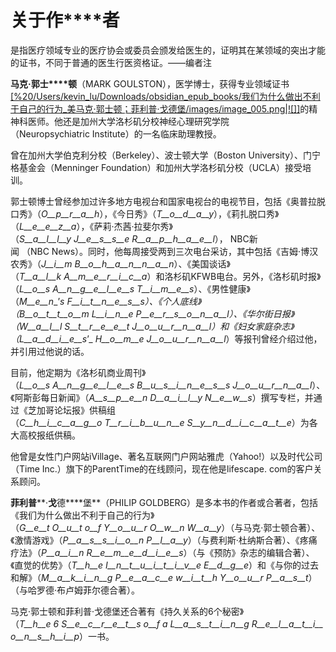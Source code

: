    

# **关****于****作****者**

是指医疗领域专业的医疗协会或委员会颁发给医生的，证明其在某领域的突出才能的证书，不同于普通的医生行医资格证。——编者注

**马****克****·****郭****士****顿**（MARK GOULSTON），医学博士，获得专业领域证书 [[%20/Users/kevin_lu/Downloads/obsidian_epub_books/我们为什么做出不利于自己的行为_美马克·郭士顿；菲利普·戈德堡/images/image_005.png\|![]]](#footnote-47-35)的精神科医师。他还是加州大学洛杉矶分校神经心理研究学院（Neuropsychiatric Institute）的一名临床助理教授。

曾在加州大学伯克利分校（Berkeley）、波士顿大学（Boston University）、门宁格基金会（Menninger Foundation）和加州大学洛杉矶分校（UCLA）接受培训。

郭士顿博士曾经参加过许多地方电视台和国家电视台的电视节目，包括《奥普拉脱口秀》（_O__p__r__a__h_），《今日秀》（_T__o__d__a__y_），《莉扎脱口秀》（_L__e__e__z__a_），《萨莉·杰茜·拉斐尔秀》（_S__a__l__l__y_ _J__e__s__s__e_ _R__a__p__h__a__e__l_）， NBC新闻 （NBC News）。同时，他每周接受两到三次电台采访，其中包括《吉姆·博汉农秀》（_J__i__m_ _B__o__h__a__n__n__a__n_）、《美国谈话》（_T__a__l__k_ _A__m__e__r__i__c__a_）和洛杉矶KFWB电台。另外，《洛杉矶时报》（_L__o__s_ _A__n__g__e__l__e__s_ _T__i__m__e__s_）、《男性健康》（_M__e__n__’__s_ _F__i__t__n__e__s__s_）、《个人底线》（_B__o__t__t__o__m_ _L__i__n__e_ _P__e__r__s__o__n__a__l_）、《华尔街日报》（_W__a__l__l_ _S__t__r__e__e__t_ _J__o__u__r__n__a__l_）和《妇女家庭杂志》（_L__a__d__i__e__s__’_ _H__o__m__e_ _J__o__u__r__n__a__l_）等报刊曾经介绍过他，并引用过他说的话。

目前，他定期为《洛杉矶商业周刊》（_L__o__s_ _A__n__g__e__l__e__s_ _B__u__s__i__n__e__s__s_ _J__o__u__r__n__a__l_）、《阿斯彭每日新闻》（_A__s__p__e__n_ _D__a__i__l__y_ _N__e__w__s_）撰写专栏，并通过《芝加哥论坛报》供稿组（_C__h__i__c__a__g__o_ _T__r__i__b__u__n__e_ _S__y__n__d__i__c__a__t__e_）为各大高校报纸供稿。

他曾是女性门户网站iVillage、著名互联网门户网站雅虎（Yahoo!）以及时代公司（Time Inc.）旗下的ParentTime的在线顾问，现在他是lifescape. com的客户关系顾问。

**菲****利****普****·****戈****德****堡**（PHILIP GOLDBERG）是多本书的作者或合著者，包括《我们为什么做出不利于自己的行为》（_G__e__t_ _O__u__t_ _o__f_ _Y__o__u__r_ _O__w__n_ _W__a__y_）（与马克·郭士顿合著）、《激情游戏》（_P__a__s__s__i__o__n_ _P__l__a__y_）（与费利斯·杜纳斯合著）、《疼痛疗法》（_P__a__i__n_ _R__e__m__e__d__i__e__s_）（与《预防》杂志的编辑合著）、《直觉的优势》（_T__h__e_ _I__n__t__u__i__t__i__v__e_ _E__d__g__e_）和《与你的过去和解》（_M__a__k__i__n__g_ _P__e__a__c__e_ _w__i__t__h_ _Y__o__u__r_ _P__a__s__t_）（与哈罗德·布卢姆菲尔德合著）。

马克·郭士顿和菲利普·戈德堡还合著有《持久关系的6个秘密》（_T__h__e_ _6_ _S__e__c__r__e__t__s_ _o__f_ _a_ _L__a__s__t__i__n__g_ _R__e__l__a__t__i__o__n__s__h__i__p_）一书。